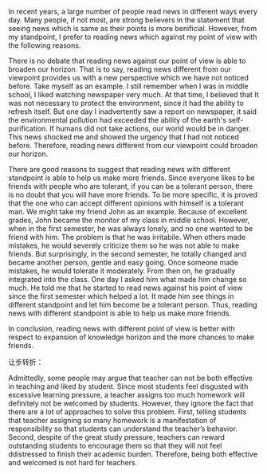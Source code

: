 In recent years, a large number of people read news in different ways every day. Many people, if not most, are strong believers in the statement that seeing news which is same as their points is more benificial. However, from my standpoint, I prefer to reading news which against my point of view with the following reasons.

There is no debate that reading news against our point of view is able to broaden our horizon. That is to say, reading news different from our viewpoint provides us with a new perspective which we have not noticed before. Take myself as an example. I still remember when I was in middle school, I liked watching newspaper very much. At that time, I believed that It was not necessary to protect the environment, since it had the ability to refresh itself. But one day I inadvertently saw a report on newspaper, it said the environmental pollution had exceeded the ability of the earth's self-purification. If humans did not take actions, our world would be in danger. This news shocked me and showed the urgency that I had not noticed before. Therefore, reading news different from our viewpoint could broaden our horizon.



There are good reasons to suggest that reading news with different standpoint is able to help us make more friends. Since everyone likes to be friends with people who are tolerant, if you can be a tolerant person, there is no doubt that you will have more friends. To be more specific, it is proved that the one who can accept different opinions with himself is a tolerant man. We might take my friend John as an example. Because of excellent grades, John became the monitor of my class in middle school. However, when in the first semester, he was always lonely, and no one wanted to be friend with him. The problem is that he was irritabile. When others made mistakes, he would severely criticize them so he was not able to make friends. But surprisingly, in the second semester, he totally changed and became another person, gentle and easy going. Once someone made mistakes, he would tolerate it moderately. From then on, he gradually integrated into the class. One day I asked him what made him change so much. He told me that he started to read news against his point of view since the first semester which helped a lot. It made him see things in different standpoint and let him become be a tolerant person. Thus, reading news with different standpoint is able to help us make more friends.

In conclusion, reading news with different  point of view is better with respect to  expansion of knowledge horizon and the more chances to make friends.



让步转折：

Admittedly, some people may argue that teacher can not be both effective in teaching and liked by student. Since most students feel disgusted with excessive learning pressure, a teacher assigns too much homework  will definitely not be welcomed by students. However, they ignore the fact that there are a lot of approaches to solve this problem. First, telling students that teacher assigning so many homework is a manifestation of responsibility so that students can understand the teacher’s behavior. Second, despite of the great study pressure, teachers can reward outstanding students to encourage them so that they will not feel ddistressed to finish their academic burden. Therefore, being both effective and welcomed is not hard for teachers.

